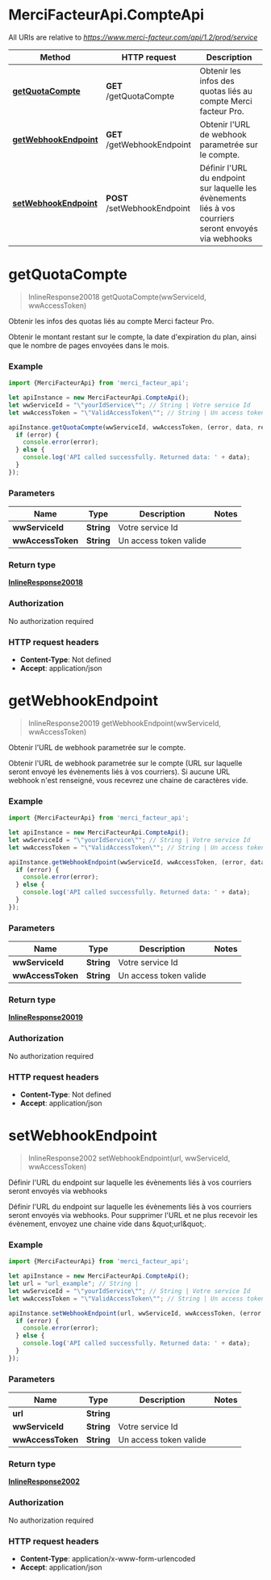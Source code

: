 # MerciFacteurApi.CompteApi

All URIs are relative to *https://www.merci-facteur.com/api/1.2/prod/service*

Method | HTTP request | Description
------------- | ------------- | -------------
[**getQuotaCompte**](CompteApi.md#getQuotaCompte) | **GET** /getQuotaCompte | Obtenir les infos des quotas liés au compte Merci facteur Pro.
[**getWebhookEndpoint**](CompteApi.md#getWebhookEndpoint) | **GET** /getWebhookEndpoint | Obtenir l&#x27;URL de webhook parametrée sur le compte.
[**setWebhookEndpoint**](CompteApi.md#setWebhookEndpoint) | **POST** /setWebhookEndpoint | Définir l&#x27;URL du endpoint sur laquelle les évènements liés à vos courriers seront envoyés via webhooks

<a name="getQuotaCompte"></a>
# **getQuotaCompte**
> InlineResponse20018 getQuotaCompte(wwServiceId, wwAccessToken)

Obtenir les infos des quotas liés au compte Merci facteur Pro.

Obtenir le montant restant sur le compte, la date d&#x27;expiration du plan, ainsi que le nombre de pages envoyées dans le mois.

### Example
```javascript
import {MerciFacteurApi} from 'merci_facteur_api';

let apiInstance = new MerciFacteurApi.CompteApi();
let wwServiceId = "\"yourIdService\""; // String | Votre service Id
let wwAccessToken = "\"ValidAccessToken\""; // String | Un access token valide

apiInstance.getQuotaCompte(wwServiceId, wwAccessToken, (error, data, response) => {
  if (error) {
    console.error(error);
  } else {
    console.log('API called successfully. Returned data: ' + data);
  }
});
```

### Parameters

Name | Type | Description  | Notes
------------- | ------------- | ------------- | -------------
 **wwServiceId** | **String**| Votre service Id | 
 **wwAccessToken** | **String**| Un access token valide | 

### Return type

[**InlineResponse20018**](InlineResponse20018.md)

### Authorization

No authorization required

### HTTP request headers

 - **Content-Type**: Not defined
 - **Accept**: application/json

<a name="getWebhookEndpoint"></a>
# **getWebhookEndpoint**
> InlineResponse20019 getWebhookEndpoint(wwServiceId, wwAccessToken)

Obtenir l&#x27;URL de webhook parametrée sur le compte.

Obtenir l&#x27;URL de webhook parametrée sur le compte (URL sur laquelle seront envoyé les évènements liés à vos courriers). Si aucune URL webhook n&#x27;est renseigné, vous recevrez une chaine de caractères vide. 

### Example
```javascript
import {MerciFacteurApi} from 'merci_facteur_api';

let apiInstance = new MerciFacteurApi.CompteApi();
let wwServiceId = "\"yourIdService\""; // String | Votre service Id
let wwAccessToken = "\"ValidAccessToken\""; // String | Un access token valide

apiInstance.getWebhookEndpoint(wwServiceId, wwAccessToken, (error, data, response) => {
  if (error) {
    console.error(error);
  } else {
    console.log('API called successfully. Returned data: ' + data);
  }
});
```

### Parameters

Name | Type | Description  | Notes
------------- | ------------- | ------------- | -------------
 **wwServiceId** | **String**| Votre service Id | 
 **wwAccessToken** | **String**| Un access token valide | 

### Return type

[**InlineResponse20019**](InlineResponse20019.md)

### Authorization

No authorization required

### HTTP request headers

 - **Content-Type**: Not defined
 - **Accept**: application/json

<a name="setWebhookEndpoint"></a>
# **setWebhookEndpoint**
> InlineResponse2002 setWebhookEndpoint(url, wwServiceId, wwAccessToken)

Définir l&#x27;URL du endpoint sur laquelle les évènements liés à vos courriers seront envoyés via webhooks

Définir l&#x27;URL du endpoint sur laquelle les évènements liés à vos courriers seront envoyés via webhooks. Pour supprimer l&#x27;URL et ne plus recevoir les évènement, envoyez une chaine vide dans \&quot;url\&quot;.

### Example
```javascript
import {MerciFacteurApi} from 'merci_facteur_api';

let apiInstance = new MerciFacteurApi.CompteApi();
let url = "url_example"; // String | 
let wwServiceId = "\"yourIdService\""; // String | Votre service Id
let wwAccessToken = "\"ValidAccessToken\""; // String | Un access token valide

apiInstance.setWebhookEndpoint(url, wwServiceId, wwAccessToken, (error, data, response) => {
  if (error) {
    console.error(error);
  } else {
    console.log('API called successfully. Returned data: ' + data);
  }
});
```

### Parameters

Name | Type | Description  | Notes
------------- | ------------- | ------------- | -------------
 **url** | **String**|  | 
 **wwServiceId** | **String**| Votre service Id | 
 **wwAccessToken** | **String**| Un access token valide | 

### Return type

[**InlineResponse2002**](InlineResponse2002.md)

### Authorization

No authorization required

### HTTP request headers

 - **Content-Type**: application/x-www-form-urlencoded
 - **Accept**: application/json

